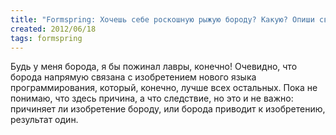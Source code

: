 ```yaml
---
title: "Formspring: Хочешь себе роскошную рыжую бороду? Какую? Опиши свою жизнь с рыжей бородой (corvalol)"
created: 2012/06/18
tags: formspring
---
```


Будь у меня борода, я бы пожинал лавры, конечно! Очевидно, что борода напрямую связана с изобретением нового языка программирования, который, конечно, лучше всех остальных. Пока не понимаю, что здесь причина, а что следствие, но это и не важно: причиняет ли изобретение бороду, или борода приводит к изобретению, результат один.
